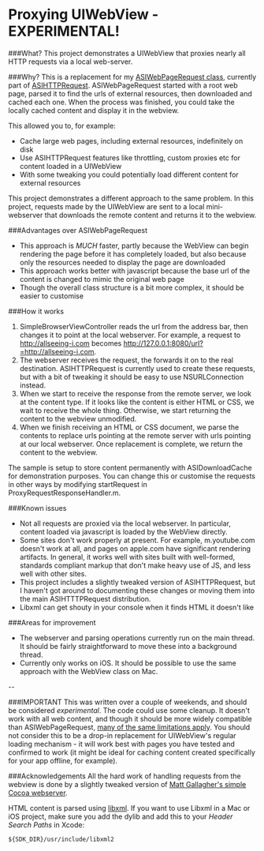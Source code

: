 # Proxying UIWebView - EXPERIMENTAL!

###What?
This project demonstrates a UIWebView that proxies nearly all HTTP requests via a local web-server.

###Why?
This is a replacement for my [ASIWebPageRequest class](http://allseeing-i.com/ASIHTTPRequest/ASIWebPageRequest), currently part of [ASIHTTPRequest](http://allseeing-i.com/ASIHTTPRequest). ASIWebPageRequest started with a root web page, parsed it to find the urls of external resources, then downloaded and cached each one. When the process was finished, you could take the locally cached content and display it in the webview.

This allowed you to, for example:

* Cache large web pages, including external resources, indefinitely on disk
* Use ASIHTTPRequest features like throttling, custom proxies etc for content loaded in a UIWebView
* With some tweaking you could potentially load different content for external resources

This project demonstrates a different approach to the same problem. In this project, requests made by the UIWebView are sent to a local mini-webserver that downloads the remote content and returns it to the webview.

###Advantages over ASIWebPageRequest
* This approach is _MUCH_ faster, partly because the WebView can begin rendering the page before it has completely loaded, but also because only the resources needed to display the page are downloaded
* This approach works better with javascript because the base url of the content is changed to mimic the original web page
* Though the overall class structure is a bit more complex, it should be easier to customise

###How it works
1. SimpleBrowserViewController reads the url from the address bar, then changes it to point at the local webserver. For example, a request to http://allseeing-i.com becomes http://127.0.0.1:8080/url?=http://allseeing-i.com.
2. The webserver receives the request, the forwards it on to the real destination. ASIHTTPRequest is currently used to create these requests, but with a bit of tweaking it should be easy to use NSURLConnection instead.
3. When we start to receive the response from the remote server, we look at the content type. If it looks like the content is either HTML or CSS, we wait to receive the whole thing. Otherwise, we start returning the content to the webview unmodified.
4. When we finish receiving an HTML or CSS document, we parse the contents to replace urls pointing at the remote server with urls pointing at our local webserver. Once replacement is complete, we return the content to the webview.

The sample is setup to store content permanently with ASIDownloadCache for demonstration purposes. You can change this or customise the requests in other ways by modifying startRequest in ProxyRequestResponseHandler.m.


###Known issues
* Not all requests are proxied via the local webserver. In particular, content loaded via javascript is loaded by the WebView directly.
* Some sites don't work properly at present. For example, m.youtube.com doesn't work at all, and pages on apple.com have significant rendering artifacts. In general, it works well with sites built with well-formed, standards compliant markup that don't make heavy use of JS, and less well with other sites.
* This project includes a slightly tweaked version of ASIHTTPRequest, but I haven't got around to documenting these changes or moving them into the main ASIHTTTPRequest distribution.
* Libxml can get shouty in your console when it finds HTML it doesn't like

###Areas for improvement
* The webserver and parsing operations currently run on the main thread. It should be fairly straightforward to move these into a background thread.
* Currently only works on iOS. It should be possible to use the same approach with the WebView class on Mac.

-- 

###IMPORTANT
This was written over a couple of weekends, and should be considered *experimental*. The code could use some cleanup. It doesn't work with all web content, and though it should be more widely compatible than ASIWebPageRequest, [many of the same limitations apply](http://allseeing-i.com/ASIHTTPRequest/ASIWebPageRequest#limitations). You should not consider this to be a drop-in replacement for UIWebView's regular loading mechanism - it will work best with pages you have tested and confirmed to work (it might be ideal for caching content created specifically for your app offline, for example).

###Acknowledgements
All the hard work of handling requests from the webview is done by a slightly tweaked version of [Matt Gallagher's simple Cocoa webserver](http://cocoawithlove.com/2009/07/simple-extensible-http-server-in-cocoa.html).

HTML content is parsed using [libxml](http://xmlsoft.org/). If you want to use Libxml in a Mac or iOS project, make sure you add the dylib and add this to your _Header Search Paths_ in Xcode:

    ${SDK_DIR}/usr/include/libxml2

